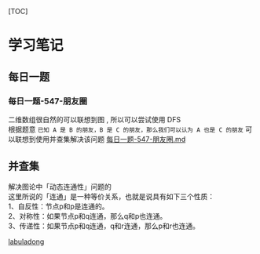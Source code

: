 [TOC]
# 学习笔记
## 每日一题
### 每日一题-547-朋友圈
二维数组很自然的可以联想到图 , 所以可以尝试使用 DFS  
根据题意 `已知 A 是 B 的朋友，B 是 C 的朋友，那么我们可以认为 A 也是 C 的朋友` 可以联想到使用并查集解决该问题
[每日一题-547-朋友圈.md](./每日一题-547-朋友圈.md)

## 并查集
解决图论中「动态连通性」问题的  
这里所说的「连通」是一种等价关系，也就是说具有如下三个性质：  
1、自反性：节点p和p是连通的。  
2、对称性：如果节点p和q连通，那么q和p也连通。  
3、传递性：如果节点p和q连通，q和r连通，那么p和r也连通。  

[labuladong](https://leetcode-cn.com/problems/friend-circles/solution/union-find-suan-fa-xiang-jie-by-labuladong/)